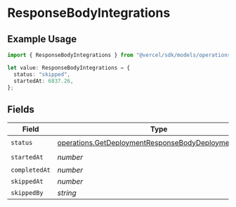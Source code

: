 # ResponseBodyIntegrations

## Example Usage

```typescript
import { ResponseBodyIntegrations } from "@vercel/sdk/models/operations/getdeployment.js";

let value: ResponseBodyIntegrations = {
  status: "skipped",
  startedAt: 6837.26,
};
```

## Fields

| Field                                                                                                                          | Type                                                                                                                           | Required                                                                                                                       | Description                                                                                                                    |
| ------------------------------------------------------------------------------------------------------------------------------ | ------------------------------------------------------------------------------------------------------------------------------ | ------------------------------------------------------------------------------------------------------------------------------ | ------------------------------------------------------------------------------------------------------------------------------ |
| `status`                                                                                                                       | [operations.GetDeploymentResponseBodyDeploymentsStatus](../../models/operations/getdeploymentresponsebodydeploymentsstatus.md) | :heavy_check_mark:                                                                                                             | N/A                                                                                                                            |
| `startedAt`                                                                                                                    | *number*                                                                                                                       | :heavy_check_mark:                                                                                                             | N/A                                                                                                                            |
| `completedAt`                                                                                                                  | *number*                                                                                                                       | :heavy_minus_sign:                                                                                                             | N/A                                                                                                                            |
| `skippedAt`                                                                                                                    | *number*                                                                                                                       | :heavy_minus_sign:                                                                                                             | N/A                                                                                                                            |
| `skippedBy`                                                                                                                    | *string*                                                                                                                       | :heavy_minus_sign:                                                                                                             | N/A                                                                                                                            |